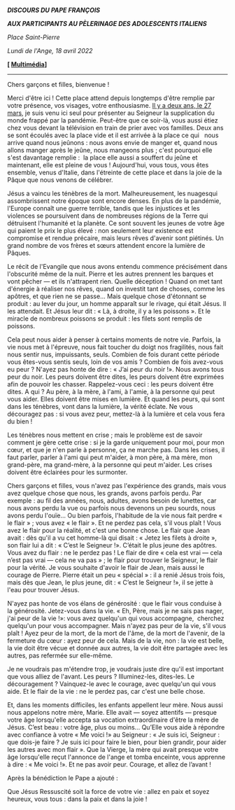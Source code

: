 ***DISCOURS DU PAPE FRANÇOIS***

***AUX PARTICIPANTS AU PÈLERINAGE DES ADOLESCENTS ITALIENS***

*Place Saint-Pierre*

*Lundi de l'Ange, 18 avril 2022*

**[ [Multimédia](http://w2.vatican.va/content/francesco/fr/events/event.dir.html/content/vaticanevents/fr/2022/4/18/adolescenti-italiani.html)]**

_____________________________

Chers garçons et filles, bienvenue !

Merci d'être ici ! Cette place attend depuis longtemps d'être remplie par votre présence, vos visages, votre enthousiasme. [Il y a deux ans, le 27 mars](https://www.vatican.va/content/francesco/fr/events/event.dir.html/content/vaticanevents/fr/2020/3/27/uniti-in-preghiera.html), je suis venu ici seul pour présenter au Seigneur la supplication du monde frappé par la pandémie. Peut-être que ce soir-là, vous aussi étiez chez vous devant la télévision en train de prier avec vos familles. Deux ans se sont écoulés avec la place vide et il est arrivée à la place ce qui   nous arrive quand nous jeûnons : nous avons envie de manger et, quand nous allons manger après le jeûne, nous mangeons plus ; c'est pourquoi elle s'est davantage remplie :  la place elle aussi a souffert du jeûne et maintenant, elle est pleine de vous ! Aujourd'hui, vous tous, vous êtes ensemble, venus d'Italie, dans l'étreinte de cette place et dans la joie de la Pâque que nous venons de célébrer.

Jésus a vaincu les ténèbres de la mort. Malheureusement, les nuages ​​qui assombrissent notre époque sont encore denses. En plus de la pandémie, l'Europe connaît une guerre terrible, tandis que les injustices et les violences se poursuivent dans de nombreuses régions de la Terre qui détruisent l'humanité et la planète. Ce sont souvent les jeunes de votre âge qui paient le prix le plus élevé : non seulement leur existence est compromise et rendue précaire, mais leurs rêves d'avenir sont piétinés. Un grand nombre de vos frères et sœurs attendent encore la lumière de Pâques.

Le récit de l'Evangile que nous avons entendu commence précisément dans l'obscurité même de la nuit. Pierre et les autres prennent les barques et vont pêcher — et ils n'attrapent rien. Quelle déception ! Quand on met tant d'énergie à réaliser nos rêves, quand on investit tant de choses, comme les apôtres, et que rien ne se passe... Mais quelque chose d'étonnant se produit : au lever du jour, un homme apparaît sur le rivage, qui était Jésus. Il les attendait. Et Jésus leur dit : « Là, à droite, il y a les poissons ». Et le miracle de nombreux poissons se produit : les filets sont remplis de poissons.

Cela peut nous aider à penser à certains moments de notre vie. Parfois, la vie nous met à l'épreuve, nous fait toucher du doigt nos fragilités, nous fait nous sentir nus, impuissants, seuls. Combien de fois durant cette période vous êtes-vous sentis seuls, loin de vos amis ? Combien de fois avez-vous eu peur ? N'ayez pas honte de dire : « J’ai peur du noir !». Nous avons tous peur du noir. Les peurs doivent être dites, les peurs doivent être exprimées afin de pouvoir les chasser. Rappelez-vous ceci : les peurs doivent être dites. A qui ? Au père, à la mère, à l'ami, à l'amie, à la personne qui peut vous aider. Elles doivent être mises en lumière. Et quand les peurs, qui sont dans les ténèbres, vont dans la lumière, la vérité éclate. Ne vous découragez pas : si vous avez peur, mettez-là à la lumière et cela vous fera du bien !

Les ténèbres nous mettent en crise ; mais le problème est de savoir comment je gère cette crise : si je la garde uniquement pour moi, pour mon cœur, et que je n'en parle à personne, ça ne marche pas. Dans les crises, il faut parler, parler à l'ami qui peut m'aider, à mon père, à ma mère, mon grand-père, ma grand-mère, à la personne qui peut m'aider. Les crises doivent être éclairées pour les surmonter.

Chers garçons et filles, vous n'avez pas l'expérience des grands, mais vous avez quelque chose que nous, les grands, avons parfois perdu. Par exemple : au fil des années, nous, adultes, avons besoin de lunettes, car nous avons perdu la vue ou parfois nous devenons un peu sourds, nous avons perdu l'ouïe... Ou bien parfois, l'habitude de la vie nous fait perdre « le flair » ; vous avez « le flair ». Et ne perdez pas cela, s'il vous plaît ! Vous avez le flair pour la réalité, et c'est une bonne chose. Le flair que Jean avait : dès qu'il a vu cet homme-là qui disait : « Jetez les filets à droite », son flair lui a dit : « C’est le Seigneur !». C’était le plus jeune des apôtres. Vous avez du flair : ne le perdez pas ! Le flair de dire « cela est vrai — cela n’est pas vrai — cela ne va pas » ; le flair pour trouver le Seigneur, le flair pour la vérité. Je vous souhaite d'avoir le flair de Jean, mais aussi le courage de Pierre. Pierre était un peu « spécial » : il a renié Jésus trois fois, mais dès que Jean, le plus jeune, dit : « C’est le Seigneur !», il se jette à l'eau pour trouver Jésus.

N'ayez pas honte de vos élans de générosité : que le flair vous conduise à la générosité. Jetez-vous dans la vie. « Eh, Père, mais je ne sais pas nager, j'ai peur de la vie !»: vous avez quelqu'un qui vous accompagne,  cherchez quelqu'un pour vous accompagner. Mais n'ayez pas peur de la vie, s'il vous plaît ! Ayez peur de la mort, de la mort de l'âme, de la mort de l'avenir, de la fermeture du cœur : ayez peur de cela. Mais de la vie, non : la vie est belle, la vie doit être vécue et donnée aux autres, la vie doit être partagée avec les autres, pas refermée sur elle-même.

Je ne voudrais pas m'étendre trop, je voudrais juste dire qu'il est important que vous alliez de l'avant. Les peurs ? Illuminez-les, dites-les. Le découragement ? Vainquez-le avec le courage, avec quelqu'un qui vous aide. Et le flair de la vie : ne le perdez pas, car c'est une belle chose.

Et, dans les moments difficiles, les enfants appellent leur mère. Nous aussi nous appelons notre mère, Marie. Elle avait — soyez attentifs — presque votre âge lorsqu'elle accepta sa vocation extraordinaire d'être la mère de Jésus. C’est beau : votre âge, plus ou moins... Qu’Elle vous aide à répondre avec confiance à votre « Me voici !» au Seigneur : « Je suis ici, Seigneur : que dois-je faire ? Je suis ici pour faire le bien, pour bien grandir, pour aider les autres avec mon flair ». Que la Vierge, la mère qui avait presque votre âge lorsqu'elle reçut l'annonce de l'ange et tomba enceinte, vous apprenne à dire : « Me voici !». Et ne pas avoir peur. Courage, et allez de l’avant !

Après la bénédiction le Pape a ajouté :

Que Jésus Ressuscité soit la force de votre vie : allez en paix et soyez heureux, vous tous : dans la paix et dans la joie !